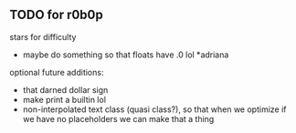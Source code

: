 ## TODO for r0b0p

stars for difficulty

- maybe do something so that floats have .0 lol \*adriana

optional future additions:

- that darned dollar sign
- make print a builtin lol
- non-interpolated text class (quasi class?), so that when we optimize if we have no placeholders we can make that a thing
